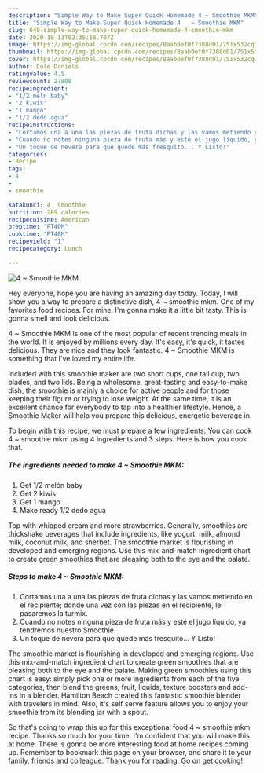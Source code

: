 ```yaml
---
description: "Simple Way to Make Super Quick Homemade 4	~ Smoothie MKM"
title: "Simple Way to Make Super Quick Homemade 4	~ Smoothie MKM"
slug: 649-simple-way-to-make-super-quick-homemade-4-smoothie-mkm
date: 2020-10-13T02:35:18.707Z
image: https://img-global.cpcdn.com/recipes/8aab0ef0f7388d01/751x532cq70/4-smoothie-mkm-foto-principal.jpg
thumbnail: https://img-global.cpcdn.com/recipes/8aab0ef0f7388d01/751x532cq70/4-smoothie-mkm-foto-principal.jpg
cover: https://img-global.cpcdn.com/recipes/8aab0ef0f7388d01/751x532cq70/4-smoothie-mkm-foto-principal.jpg
author: Cole Daniels
ratingvalue: 4.5
reviewcount: 27808
recipeingredient:
- "1/2 meln baby"
- "2 kiwis"
- "1 mango"
- "1/2 dedo agua"
recipeinstructions:
- "Cortamos una a una las piezas de fruta dichas y las vamos metiendo en el recipiente; donde una vez con las piezas en el recipiente, le pasaremos la turmix."
- "Cuando no notes ninguna pieza de fruta más y esté el jugo líquido, ya tendremos nuestro Smoothie."
- "Un toque de nevera para que quede más fresquito... Y Listo!"
categories:
- Recipe
tags:
- 4
- 
- smoothie

katakunci: 4  smoothie 
nutrition: 289 calories
recipecuisine: American
preptime: "PT40M"
cooktime: "PT48M"
recipeyield: "1"
recipecategory: Lunch

---
```



![4	~ Smoothie MKM](https://img-global.cpcdn.com/recipes/8aab0ef0f7388d01/751x532cq70/4-smoothie-mkm-foto-principal.jpg)

Hey everyone, hope you are having an amazing day today. Today, I will show you a way to prepare a distinctive dish, 4	~ smoothie mkm. One of my favorites food recipes. For mine, I'm gonna make it a little bit tasty. This is gonna smell and look delicious.

4	~ Smoothie MKM is one of the most popular of recent trending meals in the world. It is enjoyed by millions every day. It's easy, it's quick, it tastes delicious. They are nice and they look fantastic. 4	~ Smoothie MKM is something that I've loved my entire life.

Included with this smoothie maker are two short cups, one tall cup, two blades, and two lids. Being a wholesome, great-tasting and easy-to-make dish, the smoothie is mainly a choice for active people and for those keeping their figure or trying to lose weight. At the same time, it is an excellent chance for everybody to tap into a healthier lifestyle. Hence, a Smoothie Maker will help you prepare this delicious, energetic beverage in.


To begin with this recipe, we must prepare a few ingredients. You can cook 4	~ smoothie mkm using 4 ingredients and 3 steps. Here is how you cook that.

<!--inarticleads1-->

##### The ingredients needed to make 4	~ Smoothie MKM:

1. Get 1/2 melón baby
1. Get 2 kiwis
1. Get 1 mango
1. Make ready 1/2 dedo agua


Top with whipped cream and more strawberries. Generally, smoothies are thickshake beverages that include ingredients, like yogurt, milk, almond milk, coconut milk, and sherbet. The smoothie market is flourishing in developed and emerging regions. Use this mix-and-match ingredient chart to create green smoothies that are pleasing both to the eye and the palate. 

<!--inarticleads2-->

##### Steps to make 4	~ Smoothie MKM:

1. Cortamos una a una las piezas de fruta dichas y las vamos metiendo en el recipiente; donde una vez con las piezas en el recipiente, le pasaremos la turmix.
1. Cuando no notes ninguna pieza de fruta más y esté el jugo líquido, ya tendremos nuestro Smoothie.
1. Un toque de nevera para que quede más fresquito... Y Listo!


The smoothie market is flourishing in developed and emerging regions. Use this mix-and-match ingredient chart to create green smoothies that are pleasing both to the eye and the palate. Making green smoothies using this chart is easy: simply pick one or more ingredients from each of the five categories, then blend the greens, fruit, liquids, texture boosters and add-ins in a blender. Hamilton Beach created this fantastic smoothie blender with travelers in mind. Also, it&#39;s self serve feature allows you to enjoy your smoothie from its blending jar with a spout. 

So that's going to wrap this up for this exceptional food 4	~ smoothie mkm recipe. Thanks so much for your time. I'm confident that you will make this at home. There is gonna be more interesting food at home recipes coming up. Remember to bookmark this page on your browser, and share it to your family, friends and colleague. Thank you for reading. Go on get cooking!

